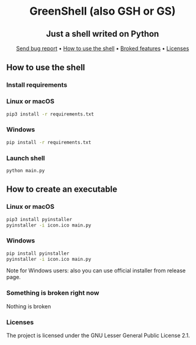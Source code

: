 <p align="center">
  <h1 align="center">GreenShell (also GSH or GS)</h1>
</p>
<p align="center">
  <h2 align="center">Just a shell writed on Python</h2>
</p>
<p align="center">
  <a href="https://github.com/coffee100percnt/HIGHSHELL/issues">Send bug report</a>
  •
  <a href="https://github.com/coffee100percnt/HIGHSHELL/#how-to-use-the-shell">How to use the shell</a>
  •
  <a href="https://github.com/coffee100percnt/HIGHSHELL#something-is-broken-right-now">Broked features</a>
  •
  <a href="https://github.com/coffee100percnt/HIGHSHELL#licenses">Licenses</a>
</p>

## How to use the shell
### Install requirements
### Linux or macOS
```bash
pip3 install -r requirements.txt
```
### Windows
```cmd
pip install -r requirements.txt
```
### Launch shell
```
python main.py
```

## How to create an executable
### Linux or macOS
```bash
pip3 install pyinstaller
pyinstaller -i icon.ico main.py
```
### Windows
```cmd
pip install pyinstaller
pyinstaller -i icon.ico main.py
```
Note for Windows users: also you can use official installer from release page.

### Something is broken right now
Nothing is broken

### Licenses
The project is licensed under the GNU Lesser General Public License 2.1.
